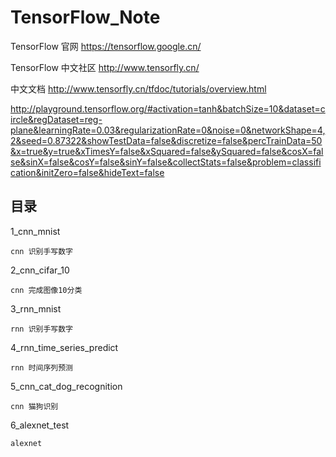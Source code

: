 # TensorFlow_Note

TensorFlow 官网  https://tensorflow.google.cn/

TensorFlow 中文社区  http://www.tensorfly.cn/

中文文档  http://www.tensorfly.cn/tfdoc/tutorials/overview.html

http://playground.tensorflow.org/#activation=tanh&batchSize=10&dataset=circle&regDataset=reg-plane&learningRate=0.03&regularizationRate=0&noise=0&networkShape=4,2&seed=0.87322&showTestData=false&discretize=false&percTrainData=50&x=true&y=true&xTimesY=false&xSquared=false&ySquared=false&cosX=false&sinX=false&cosY=false&sinY=false&collectStats=false&problem=classification&initZero=false&hideText=false


## 目录

1_cnn_mnist
```
cnn 识别手写数字
```

2_cnn_cifar_10
```
cnn 完成图像10分类
```

3_rnn_mnist
```
rnn 识别手写数字
```

4_rnn_time_series_predict
```
rnn 时间序列预测
```

5_cnn_cat_dog_recognition
```
cnn 猫狗识别
```

6_alexnet_test
```
alexnet
```




